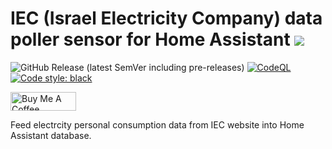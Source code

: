 #  IEC (Israel Electricity Company) data poller sensor for Home Assistant ![](icon-64.png)

<!-- Code and releases -->

![GitHub Release (latest SemVer including pre-releases)](https://img.shields.io/github/v/release/ldotlopez/ha-historical-sensor?include_prereleases)
[![CodeQL](https://github.com/ldotlopez/ha-historical-sensor/actions/workflows/codeql-analysis.yml/badge.svg)](https://github.com/ldotlopez/ha-historical-sensor/actions/workflows/codeql-analysis.yml)
[![Code style: black](https://img.shields.io/badge/code%20style-black-000000.svg)](https://github.com/ambv/black)

<!-- Sponsors -->
<a href="https://www.buymeacoffee.com/zepolson" target="_blank">
    <img
       src="https://cdn.buymeacoffee.com/buttons/v2/default-yellow.png"
       alt="Buy Me A Coffee" style="height: 30px !important;width: 105px !important;" >
</a>

Feed electrcity personal consumption data from IEC website into Home Assistant database.
